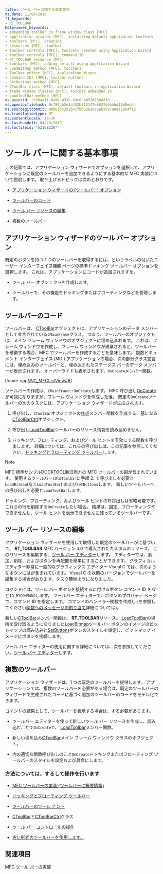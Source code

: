 ```yaml
---
title: ツール バーに関する基本事項
ms.date: 11/04/2016
f1_keywords:
- RT_TOOLBAR
helpviewer_keywords:
- embedding toolbar in frame window class [MFC]
- application wizards [MFC], installing default application toolbars
- toolbars [MFC], creating
- resources [MFC], toolbar
- toolbar controls [MFC], toolbars created using Application Wizard
- toolbar controls [MFC], command ID
- RT_TOOLBAR resource [MFC]
- toolbars [MFC], adding default using Application Wizard
- LoadBitmap method [MFC], toolbars
- Toolbar editor [MFC], Application Wizard
- command IDs [MFC], toolbar buttons
- SetButtons method [MFC]
- CToolBar class [MFC], default toolbars in Application Wizard
- frame window classes [MFC], toolbar embedded in
- LoadToolBar method [MFC]
ms.assetid: cc00aaff-8a56-433b-b0c0-b857d76b4ffd
ms.openlocfilehash: 9c784db2e1a482b313147e6837d6bbbd16d0ecb4
ms.sourcegitcommit: 0ab61bc3d2b6cfbd52a16c6ab2b97a8ea1864f12
ms.translationtype: MT
ms.contentlocale: ja-JP
ms.lasthandoff: 04/23/2019
ms.locfileid: "62168220"
---
```

# <a name="toolbar-fundamentals"></a>ツール バーに関する基本事項

この記事では、アプリケーション ウィザードでオプションを選択して、アプリケーションに既定のツールバーを追加できるようにする基本的な MFC 実装について説明します。 取り上げるトピックは次のとおりです。

- [アプリケーション ウィザードの [ツールバー] オプション](#_core_the_appwizard_toolbar_option)

- [ツールバーのコード](#_core_the_toolbar_in_code)

- [ツール バー リソースの編集](#_core_editing_the_toolbar_resource)

- [複数のツールバー](#_core_multiple_toolbars)

##  <a name="_core_the_appwizard_toolbar_option"></a> アプリケーション ウィザードのツール バー オプション

既定のボタンを持つ 1 つのツールバーを取得するには、というラベルの付いたユーザー インターフェイス機能 ページの標準ドッキング ツールバー オプションを選択します。 これは、アプリケーションにコードが追加されますを。

- ツール バー オブジェクトを作成します。

- ツールバーで、その機能をドッキングまたはフローティングなどを管理します。

##  <a name="_core_the_toolbar_in_code"></a> ツールバーのコード

ツールバーは、 [CToolBar](../mfc/reference/ctoolbar-class.md)オブジェクトは、アプリケーションのデータ メンバーとして宣言されている`CMainFrame`クラス。 つまり、ツールバーのオブジェクトは、メイン フレーム ウィンドウのオブジェクトに埋め込まれます。 これは、フレーム ウィンドウを作成し、フレーム ウィンドウが破棄されると、ツールバーを破棄する場合、MFC でツールバーを作成することを意味します。 複数ドキュメント インターフェイス (MDI) アプリケーションの場合、次の部分クラス宣言には、埋め込みのツールバーと、埋め込まれたステータス バーのデータ メンバーが表示されます。 オーバーライドも表示されます、`OnCreate`メンバー関数。

[!code-cpp[NVC_MFCListView#6](../atl/reference/codesnippet/cpp/toolbar-fundamentals_1.h)]

ツールバーの作成は、`CMainFrame::OnCreate`します。 MFC 呼び出し[OnCreate](../mfc/reference/cwnd-class.md#oncreate)が可視になりますが、フレーム ウィンドウを作成した後。 既定の`OnCreate`ツールバーの次のタスクには、アプリケーション ウィザードが生成されます。

1. 呼び出し、`CToolBar`オブジェクトの[作成](../mfc/reference/ctoolbar-class.md#create)メンバー関数を作成する、基になる[CToolBarCtrl](../mfc/reference/ctoolbarctrl-class.md)オブジェクト。

1. 呼び出し[LoadToolBar](../mfc/reference/ctoolbar-class.md#loadtoolbar)ツールバーのリソース情報を読み込めません。

1. ドッキング、フローティング、およびツール ヒントを有効にする関数を呼び出します。 詳細については、これらの呼び出しは、この記事を参照してください。[ドッキングとフローティング ツールバー](../mfc/docking-and-floating-toolbars.md)します。

> [!NOTE]
>  MFC 標準サンプル[DOCKTOOL](../overview/visual-cpp-samples.md)新旧両方の MFC ツールバーの図が含まれています。 使用するツールバー`COldToolbar`に手順 2. で呼び出しを必要と`LoadBitmap`(なく`LoadToolBar`) および`SetButtons`します。 新しいツールバーへの呼び出しを必要と`LoadToolBar`します。

ドッキング、フローティング、およびツール ヒントの呼び出しは省略可能です。 これらの行を削除する`OnCreate`したい場合。 結果は、固定、フローティングやできませんし、ツール ヒントを表示できませんに残っているツールバーです。

##  <a name="_core_editing_the_toolbar_resource"></a> ツール バー リソースの編集

アプリケーション ウィザードを使用して取得した既定のツールバーがに基づいて、 **RT_TOOLBAR** MFC バージョン 4.0 で導入されたカスタムのリソース。 このリソースを編集する、[ツール バー エディター](../windows/toolbar-editor.md)します。 エディターでは、追加、削除、およびボタンを再配置を簡単にすることができます。 グラフィカル エディター非常に一般的なグラフィックス エディター Visual C では、次のようなボタンにはが含まれています。 Visual C の以前のバージョンでツールバーを編集する場合があります、タスク簡単ようになりました。

コマンドには、ツール バー ボタンを接続するに付けるボタン コマンド ID をなど`ID_MYCOMMAND`します。 ツールバー エディターで、ボタンのプロパティ ページで、コマンド ID を指定します。 コマンドのハンドラー関数を作成し (を参照してください[関数へのメッセージの割り当て](../mfc/reference/mapping-messages-to-functions.md)詳細については)。

新しい[CToolBar](../mfc/reference/ctoolbar-class.md)メンバー関数は、 **RT_TOOLBAR**リソース。 [LoadToolBar](../mfc/reference/ctoolbar-class.md#loadtoolbar)の場所を受け取るようになりました[LoadBitmap](../mfc/reference/ctoolbar-class.md#loadbitmap)ツールバー ボタンのイメージのビットマップの読み込みと[SetButtons](../mfc/reference/ctoolbar-class.md#setbuttons)ボタンのスタイルを設定し、ビットマップ イメージにボタンを接続します。

ツール バー エディターの使用に関する詳細については、次を参照してください。[ツール バー エディター](../windows/toolbar-editor.md)します。

##  <a name="_core_multiple_toolbars"></a> 複数のツールバー

アプリケーション ウィザードは、1 つの既定のツールバーを提供します。 アプリケーションでは、複数のツールバーを必要がある場合は、既定のツールバーのウィザードで生成されたコードに基づく追加のツールバーのコードをモデル化できます。

コマンドの結果として、ツールバーを表示する場合は、する必要があります。

- ツールバー エディターを使って新しいツール バー リソースを作成し、読み込むことで`OnCreate`で、 [LoadToolbar](../mfc/reference/ctoolbar-class.md#loadtoolbar)メンバー関数。

- 新しい埋め込み[CToolBar](../mfc/reference/ctoolbar-class.md)メイン フレーム ウィンドウ クラスのオブジェクト。

- 内の適切な関数呼び出しのこと`OnCreate`ドッキングまたはフローティング ツールバーのスタイルを設定および具合にします。

### <a name="what-do-you-want-to-know-more-about"></a>方法については、するして操作を行います

- [MFC ツールバーの実装 (ツールバーに概要情報)](../mfc/mfc-toolbar-implementation.md)

- [ドッキングとフローティング ツールバー](../mfc/docking-and-floating-toolbars.md)

- [ツールバーのツール ヒント](../mfc/toolbar-tool-tips.md)

- [CToolBar](../mfc/reference/ctoolbar-class.md)と[CToolBarCtrl](../mfc/reference/ctoolbarctrl-class.md)クラス

- [ツール バー コントロールの操作](../mfc/working-with-the-toolbar-control.md)

- [古い形式のツールバーを使用します。](../mfc/using-your-old-toolbars.md)

## <a name="see-also"></a>関連項目

[MFC ツール バーの実装](../mfc/mfc-toolbar-implementation.md)
